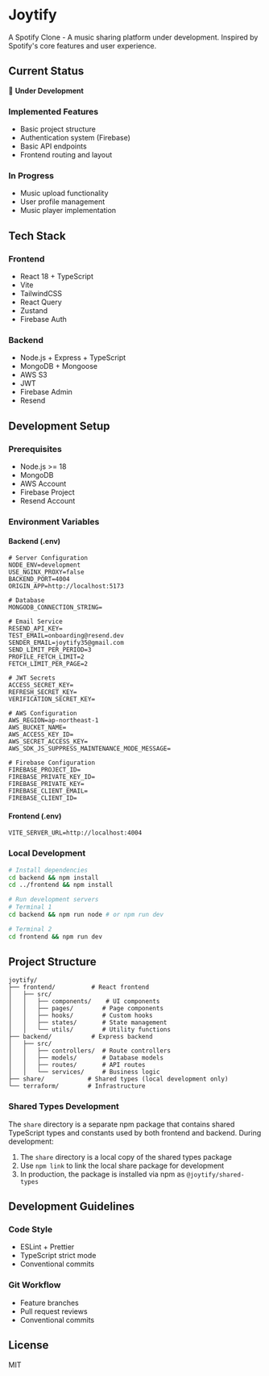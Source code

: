 # Joytify

A Spotify Clone - A music sharing platform under development. Inspired by Spotify's core features and user experience.

## Current Status

🚧 **Under Development**

### Implemented Features

- Basic project structure
- Authentication system (Firebase)
- Basic API endpoints
- Frontend routing and layout

### In Progress

- Music upload functionality
- User profile management
- Music player implementation

## Tech Stack

### Frontend

- React 18 + TypeScript
- Vite
- TailwindCSS
- React Query
- Zustand
- Firebase Auth

### Backend

- Node.js + Express + TypeScript
- MongoDB + Mongoose
- AWS S3
- JWT
- Firebase Admin
- Resend

## Development Setup

### Prerequisites

- Node.js >= 18
- MongoDB
- AWS Account
- Firebase Project
- Resend Account

### Environment Variables

#### Backend (.env)

```env
# Server Configuration
NODE_ENV=development
USE_NGINX_PROXY=false
BACKEND_PORT=4004
ORIGIN_APP=http://localhost:5173

# Database
MONGODB_CONNECTION_STRING=

# Email Service
RESEND_API_KEY=
TEST_EMAIL=onboarding@resend.dev
SENDER_EMAIL=joytify35@gmail.com
SEND_LIMIT_PER_PERIOD=3
PROFILE_FETCH_LIMIT=2
FETCH_LIMIT_PER_PAGE=2

# JWT Secrets
ACCESS_SECRET_KEY=
REFRESH_SECRET_KEY=
VERIFICATION_SECRET_KEY=

# AWS Configuration
AWS_REGION=ap-northeast-1
AWS_BUCKET_NAME=
AWS_ACCESS_KEY_ID=
AWS_SECRET_ACCESS_KEY=
AWS_SDK_JS_SUPPRESS_MAINTENANCE_MODE_MESSAGE=

# Firebase Configuration
FIREBASE_PROJECT_ID=
FIREBASE_PRIVATE_KEY_ID=
FIREBASE_PRIVATE_KEY=
FIREBASE_CLIENT_EMAIL=
FIREBASE_CLIENT_ID=
```

#### Frontend (.env)

```env
VITE_SERVER_URL=http://localhost:4004
```

### Local Development

```bash
# Install dependencies
cd backend && npm install
cd ../frontend && npm install

# Run development servers
# Terminal 1
cd backend && npm run node # or npm run dev

# Terminal 2
cd frontend && npm run dev
```

## Project Structure

```
joytify/
├── frontend/          # React frontend
│   ├── src/
│   │   ├── components/    # UI components
│   │   ├── pages/        # Page components
│   │   ├── hooks/        # Custom hooks
│   │   ├── states/       # State management
│   │   └── utils/        # Utility functions
├── backend/           # Express backend
│   ├── src/
│   │   ├── controllers/  # Route controllers
│   │   ├── models/       # Database models
│   │   ├── routes/       # API routes
│   │   └── services/     # Business logic
├── share/            # Shared types (local development only)
└── terraform/        # Infrastructure
```

### Shared Types Development

The `share` directory is a separate npm package that contains shared TypeScript types and constants used by both frontend and backend. During development:

1. The `share` directory is a local copy of the shared types package
2. Use `npm link` to link the local share package for development
3. In production, the package is installed via npm as `@joytify/shared-types`

## Development Guidelines

### Code Style

- ESLint + Prettier
- TypeScript strict mode
- Conventional commits

### Git Workflow

- Feature branches
- Pull request reviews
- Conventional commits

## License

MIT
